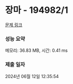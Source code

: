 # 장마 - 194982/1 

[문제 링크](https://level.goorm.io/exam/194982/%EC%9E%A5%EB%A7%88/quiz/1) 

### 성능 요약

메모리: 36.83 MB, 시간: 0.41 ms

### 제출 일자

2024년 06월 12일 12:35:54

